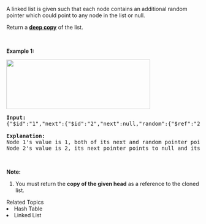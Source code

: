<p>A linked list is given such that each node contains an additional random pointer which could point to any node in the list or null.</p>

<p>Return a <a href="https://en.wikipedia.org/wiki/Object_copying#Deep_copy" target="_blank"><strong>deep copy</strong></a> of the list.</p>

<p>&nbsp;</p>

<p><strong>Example 1:</strong></p>

<p><strong><img alt="" src="https://discuss.leetcode.com/uploads/files/1470150906153-2yxeznm.png" style="width: 375px; height: 129px;" /></strong></p>

<pre>
<strong>Input:
</strong><span id="example-input-1-1">{&quot;$id&quot;:&quot;1&quot;,&quot;next&quot;:{&quot;$id&quot;:&quot;2&quot;,&quot;next&quot;:null,&quot;random&quot;:{&quot;$ref&quot;:&quot;2&quot;},&quot;val&quot;:2},&quot;random&quot;:{&quot;$ref&quot;:&quot;2&quot;},&quot;val&quot;:1}
</span>
<b>Explanation:
</b>Node 1&#39;s value is 1, both of its next and random pointer points to Node 2.
Node 2&#39;s value is 2, its next pointer points to null and its random pointer points to itself.
</pre>

<p>&nbsp;</p>

<p><strong>Note:</strong></p>

<ol>
	<li>You must return the <strong>copy of the given head</strong>&nbsp;as a reference to the cloned list.</li>
</ol>
<div><div>Related Topics</div><div><li>Hash Table</li><li>Linked List</li></div></div>